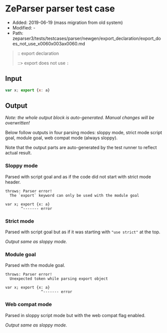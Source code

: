 # ZeParser parser test case

- Added: 2019-06-19 (mass migration from old system)
- Modified: -
- Path: zeparser3/tests/testcases/parser/newgen/export_declaration/export_does_not_use_x0060x003ax0060.md

> :: export declaration
>
> ::> export does not use `:`

## Input

`````js
var x; export {x: a}
`````

## Output

_Note: the whole output block is auto-generated. Manual changes will be overwritten!_

Below follow outputs in four parsing modes: sloppy mode, strict mode script goal, module goal, web compat mode (always sloppy).

Note that the output parts are auto-generated by the test runner to reflect actual result.

### Sloppy mode

Parsed with script goal and as if the code did not start with strict mode header.

`````
throws: Parser error!
  The `export` keyword can only be used with the module goal

var x; export {x: a}
       ^------- error
`````

### Strict mode

Parsed with script goal but as if it was starting with `"use strict"` at the top.

_Output same as sloppy mode._

### Module goal

Parsed with the module goal.

`````
throws: Parser error!
  Unexpected token while parsing export object

var x; export {x: a}
                ^------- error
`````


### Web compat mode

Parsed in sloppy script mode but with the web compat flag enabled.

_Output same as sloppy mode._
